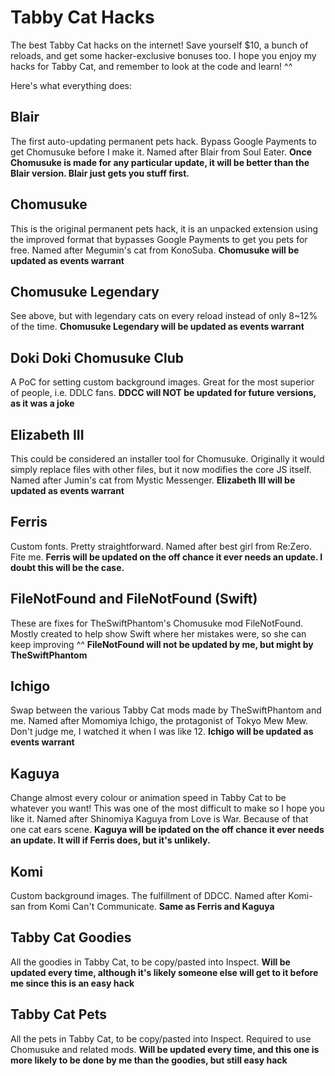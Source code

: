 # Tabby Cat Hacks
The best Tabby Cat hacks on the internet! Save yourself $10, a bunch of reloads, and get some hacker-exclusive bonuses too. I hope you enjoy my hacks for Tabby Cat, and remember to look at the code and learn! ^^

Here's what everything does:

## Blair
The first auto-updating permanent pets hack. Bypass Google Payments to get Chomusuke before I make it. Named after Blair from Soul Eater. **Once Chomusuke is made for any particular update, it will be better than the Blair version. Blair just gets you stuff first.**

## Chomusuke
This is the original permanent pets hack, it is an unpacked extension using the improved format that bypasses Google Payments to get you pets for free. Named after Megumin's cat from KonoSuba.
**Chomusuke will be updated as events warrant**

## Chomusuke Legendary
See above, but with legendary cats on every reload instead of only 8~12% of the time.
**Chomusuke Legendary will be updated as events warrant**

## Doki Doki Chomusuke Club
A PoC for setting custom background images. Great for the most superior of people, i.e. DDLC fans.
**DDCC will NOT be updated for future versions, as it was a joke**

## Elizabeth III
This could be considered an installer tool for Chomusuke. Originally it would simply replace files with other files, but it now modifies the core JS itself. Named after Jumin's cat from Mystic Messenger.
**Elizabeth III will be updated as events warrant**

## Ferris
Custom fonts. Pretty straightforward. Named after best girl from Re:Zero. Fite me.
**Ferris will be updated on the off chance it ever needs an update. I doubt this will be the case.**

## FileNotFound and FileNotFound (Swift)
These are fixes for TheSwiftPhantom's Chomusuke mod FileNotFound. Mostly created to help show Swift where her mistakes were, so she can keep improving ^^
**FileNotFound will not be updated by me, but might by TheSwiftPhantom**

## Ichigo
Swap between the various Tabby Cat mods made by TheSwiftPhantom and me. Named after Momomiya Ichigo, the protagonist of Tokyo Mew Mew. Don't judge me, I watched it when I was like 12.
**Ichigo will be updated as events warrant**

## Kaguya
Change almost every colour or animation speed in Tabby Cat to be whatever you want! This was one of the most difficult to make so I hope you like it. Named after Shinomiya Kaguya from Love is War. Because of that one cat ears scene.
**Kaguya will be ipdated on the off chance it ever needs an update. It will if Ferris does, but it's unlikely.**

## Komi
Custom background images. The fulfillment of DDCC. Named after Komi-san from Komi Can't Communicate.
**Same as Ferris and Kaguya**

## Tabby Cat Goodies
All the goodies in Tabby Cat, to be copy/pasted into Inspect.
**Will be updated every time, although it's likely someone else will get to it before me since this is an easy hack**

## Tabby Cat Pets
All the pets in Tabby Cat, to be copy/pasted into Inspect. Required to use Chomusuke and related mods.
**Will be updated every time, and this one is more likely to be done by me than the goodies, but still easy hack**
